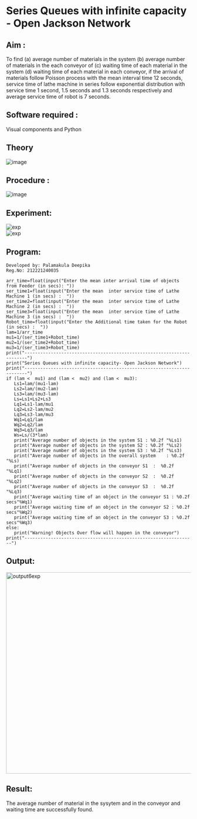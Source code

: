 # Series Queues with infinite capacity - Open Jackson Network

## Aim :
To find (a) average number of materials in the system (b) average number of materials in the each conveyor of (c) waiting time of each material in the system (d) waiting time of each material in each conveyor, if the arrival  of materials follow Poisson process with the mean interval time 12 seconds, service time of  lathe machine in series follow exponential distribution  with service time  1 second, 1.5 seconds and 1.3 seconds respectively and average service time of robot is 7 seconds.

## Software required :
Visual components and Python

## Theory

![image](https://user-images.githubusercontent.com/103921593/203239736-7b81f599-71a8-4ae7-b63e-5d98acd9ea54.png)


## Procedure :

![image](https://user-images.githubusercontent.com/103921593/203239789-bc870dce-6727-487b-a0e2-4fc3f5114889.png)


## Experiment:
![exp](https://github.com/palamakuladeepika/Open-Jacson-Networks/assets/94154679/5a9033c9-4d91-4ea7-8507-7cb90a7cd9ca)
<br>
![exp](https://github.com/palamakuladeepika/Open-Jacson-Networks/assets/94154679/da52fc23-ea79-4f81-b19d-10791610cb33)


## Program:
```
Developed by: Palamakula Deepika
Reg.No: 212221240035
```
```
arr_time=float(input("Enter the mean inter arrival time of objects from Feeder (in secs): "))
ser_time1=float(input("Enter the mean  inter service time of Lathe Machine 1 (in secs) :  "))
ser_time2=float(input("Enter the mean  inter service time of Lathe Machine 2 (in secs) :  "))
ser_time3=float(input("Enter the mean  inter service time of Lathe Machine 3 (in secs) :  "))
Robot_time=float(input("Enter the Additional time taken for the Robot (in secs) :  "))
lam=1/arr_time
mu1=1/(ser_time1+Robot_time)
mu2=1/(ser_time2+Robot_time)
mu3=1/(ser_time3+Robot_time)
print("-----------------------------------------------------------------------")
print("Series Queues with infinite capacity- Open Jackson Network")
print("-----------------------------------------------------------------------")
if (lam <  mu1) and (lam <  mu2) and (lam <  mu3):
   Ls1=lam/(mu1-lam)
   Ls2=lam/(mu2-lam)
   Ls3=lam/(mu3-lam)
   Ls=Ls1+Ls2+Ls3
   Lq1=Ls1-lam/mu1
   Lq2=Ls2-lam/mu2
   Lq3=Ls3-lam/mu3
   Wq1=Lq1/lam
   Wq2=Lq2/lam
   Wq3=Lq3/lam
   Ws=Ls/(3*lam)
   print("Average number of objects in the system S1 : %0.2f "%Ls1)
   print("Average number of objects in the system S2 : %0.2f "%Ls2)
   print("Average number of objects in the system S3 : %0.2f "%Ls3)
   print("Average number of objects in the overall system    : %0.2f "%Ls)
   print("Average number of objects in the conveyor S1  :  %0.2f "%Lq1)
   print("Average number of objects in the conveyor S2  :  %0.2f "%Lq2)
   print("Average number of objects in the conveyor S3  :  %0.2f "%Lq3)
   print("Average waiting time of an object in the conveyor S1 : %0.2f secs"%Wq1)
   print("Average waiting time of an object in the conveyor S2 : %0.2f secs"%Wq2)
   print("Average waiting time of an object in the conveyor S3 : %0.2f secs"%Wq3)
else:
   print("Warning! Objects Over flow will happen in the conveyor")
print("-----------------------------------------------------------------")
```


## Output:
<img width="548" alt="output6exp" src="https://github.com/palamakuladeepika/Open-Jacson-Networks/assets/94154679/6eb5e0ca-e37d-4fe6-9f8b-ead7fde56e3e">


## Result:
The average number of material in the sysytem and in the conveyor and waiting time are successfully found.
